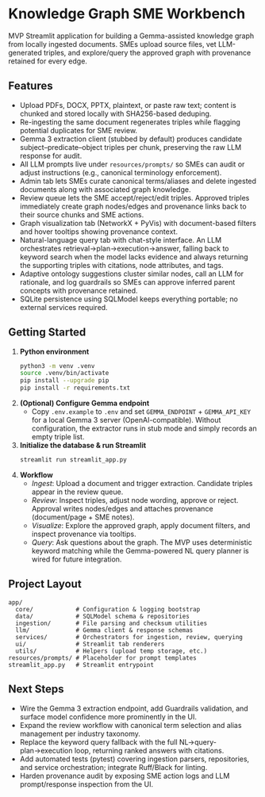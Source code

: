 # Knowledge Graph SME Workbench

MVP Streamlit application for building a Gemma-assisted knowledge graph from locally ingested documents. SMEs upload source files, vet LLM-generated triples, and explore/query the approved graph with provenance retained for every edge.

## Features
- Upload PDFs, DOCX, PPTX, plaintext, or paste raw text; content is chunked and stored locally with SHA256-based deduping.
- Re-ingesting the same document regenerates triples while flagging potential duplicates for SME review.
- Gemma 3 extraction client (stubbed by default) produces candidate subject–predicate–object triples per chunk, preserving the raw LLM response for audit.
- All LLM prompts live under `resources/prompts/` so SMEs can audit or adjust instructions (e.g., canonical terminology enforcement).
- Admin tab lets SMEs curate canonical terms/aliases and delete ingested documents along with associated graph knowledge.
- Review queue lets the SME accept/reject/edit triples. Approved triples immediately create graph nodes/edges and provenance links back to their source chunks and SME actions.
- Graph visualization tab (NetworkX + PyVis) with document-based filters and hover tooltips showing provenance context.
- Natural-language query tab with chat-style interface. An LLM orchestrates retrieval→plan→execution→answer, falling back to keyword search when the model lacks evidence and always returning the supporting triples with citations, node attributes, and tags.
- Adaptive ontology suggestions cluster similar nodes, call an LLM for rationale, and log guardrails so SMEs can approve inferred parent concepts with provenance retained.
- SQLite persistence using SQLModel keeps everything portable; no external services required.

## Getting Started
1. **Python environment**
   ```bash
   python3 -m venv .venv
   source .venv/bin/activate
   pip install --upgrade pip
   pip install -r requirements.txt
   ```
2. **(Optional) Configure Gemma endpoint**
   - Copy `.env.example` to `.env` and set `GEMMA_ENDPOINT` + `GEMMA_API_KEY` for a local Gemma 3 server (OpenAI-compatible). Without configuration, the extractor runs in stub mode and simply records an empty triple list.
3. **Initialize the database & run Streamlit**
   ```bash
   streamlit run streamlit_app.py
   ```
4. **Workflow**
   - *Ingest*: Upload a document and trigger extraction. Candidate triples appear in the review queue.
   - *Review*: Inspect triples, adjust node wording, approve or reject. Approval writes nodes/edges and attaches provenance (document/page + SME notes).
   - *Visualize*: Explore the approved graph, apply document filters, and inspect provenance via tooltips.
   - *Query*: Ask questions about the graph. The MVP uses deterministic keyword matching while the Gemma-powered NL query planner is wired for future integration.

## Project Layout
```
app/
  core/            # Configuration & logging bootstrap
  data/            # SQLModel schema & repositories
  ingestion/       # File parsing and checksum utilities
  llm/             # Gemma client & response schemas
  services/        # Orchestrators for ingestion, review, querying
  ui/              # Streamlit tab renderers
  utils/           # Helpers (upload temp storage, etc.)
resources/prompts/ # Placeholder for prompt templates
streamlit_app.py   # Streamlit entrypoint
```

## Next Steps
- Wire the Gemma 3 extraction endpoint, add Guardrails validation, and surface model confidence more prominently in the UI.
- Expand the review workflow with canonical term selection and alias management per industry taxonomy.
- Replace the keyword query fallback with the full NL→query-plan→execution loop, returning ranked answers with citations.
- Add automated tests (pytest) covering ingestion parsers, repositories, and service orchestration; integrate Ruff/Black for linting.
- Harden provenance audit by exposing SME action logs and LLM prompt/response inspection from the UI.
